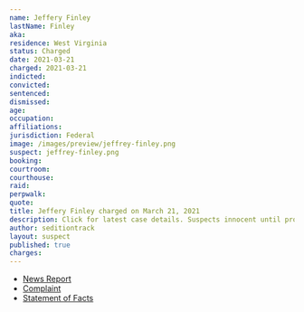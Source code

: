 ```yaml
---
name: Jeffery Finley
lastName: Finley
aka:
residence: West Virginia
status: Charged
date: 2021-03-21
charged: 2021-03-21
indicted:
convicted: 
sentenced: 
dismissed: 
age:
occupation:
affiliations:
jurisdiction: Federal
image: /images/preview/jeffrey-finley.png
suspect: jeffrey-finley.png
booking:
courtroom:
courthouse:
raid:
perpwalk:
quote:
title: Jeffery Finley charged on March 21, 2021
description: Click for latest case details. Suspects innocent until proven guilty.
author: seditiontrack
layout: suspect
published: true
charges:
---
```

- [News Report](https://www.usnews.com/news/best-states/west-virginia/articles/2021-04-06/wva-man-charged-with-entering-us-capitol-during-jan-6-riot)
- [Complaint](https://www.justice.gov/usao-dc/case-multi-defendant/file/1393631/download)
- [Statement of Facts](https://www.justice.gov/usao-dc/case-multi-defendant/file/1393871/download)
